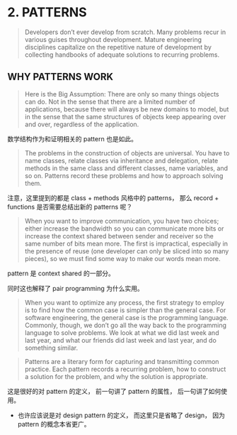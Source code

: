 # 2. PATTERNS

> Developers don’t ever develop from scratch. Many problems recur in
> various guises throughout development. Mature engineering
> disciplines capitalize on the repetitive nature of development by
> collecting handbooks of adequate solutions to recurring problems.

## WHY PATTERNS WORK

> Here is the Big Assumption: There are only so many things objects
> can do. Not in the sense that there are a limited number of
> applications, because there will always be new domains to model, but
> in the sense that the same structures of objects keep appearing over
> and over, regardless of the application.

数学结构作为和证明相关的 pattern 也是如此。

> The problems in the construction of objects are universal. You have
> to name classes, relate classes via inheritance and delegation,
> relate methods in the same class and different classes, name
> variables, and so on. Patterns record these problems and how to
> approach solving them.

注意，这里提到的都是 class + methods 风格中的 patterns，
那么 record + functions 是否需要总结出新的 patterns 呢？

> When you want to improve communication, you have two choices; either
> increase the bandwidth so you can communicate more bits or increase
> the context shared between sender and receiver so the same number of
> bits mean more. The first is impractical, especially in the presence
> of reuse (one developer can only be sliced into so many pieces), so
> we must find some way to make our words mean more.

pattern 是 context shared 的一部分。

同时这也解释了 pair programming 为什么实用。

> When you want to optimize any process, the first strategy to employ
> is to find how the common case is simpler than the general case. For
> software engineering, the general case is the programming
> language. Commonly, though, we don’t go all the way back to the
> programming language to solve problems.  We look at what we did last
> week and last year, and what our friends did last week and last
> year, and do something similar.

> Patterns are a literary form for capturing and transmitting common
> practice.  Each pattern records a recurring problem, how to
> construct a solution for the problem, and why the solution is
> appropriate.

这是很好的对 pattern 的定义，
前一句讲了 pattern 的属性，
后一句讲了如何使用。

- 也许应该说是对 design pattern 的定义，
  而这里只是省略了 design，
  因为 pattern 的概念本省更广。
